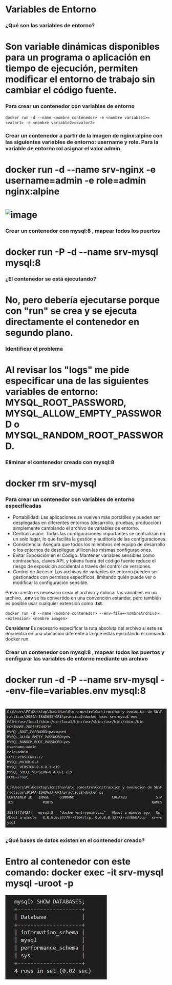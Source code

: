 # Variables de Entorno
### ¿Qué son las variables de entorno?
# Son variable dinámicas disponibles para un programa o aplicación en tiempo de ejecución, permiten modificar el entorno de trabajo sin cambiar el código fuente.

### Para crear un contenedor con variables de entorno

```
docker run -d --name <nombre contenedor> -e <nombre variable1>=<valor1> -e <nombre variable2>=<valor2>
```

### Crear un contenedor a partir de la imagen de nginx:alpine con las siguientes variables de entorno: username y role. Para la variable de entorno rol asignar el valor admin.

# docker run -d --name srv-nginx -e username=admin -e role=admin nginx:alpine

# ![image](https://github.com/jonathanpoaquiza75/2024A-ISWD633-GR1/assets/109117858/b8877a5b-00d1-4633-9fb0-dbc49ce17453)

### Crear un contenedor con mysql:8 , mapear todos los puertos
# docker run -P -d --name srv-mysql mysql:8

### ¿El contenedor se está ejecutando?
# No, pero debería ejecutarse porque con "run" se crea y se ejecuta directamente el contenedor en segundo plano.

### Identificar el problema
# Al revisar los "logs" me pide especificar una de las siguientes variables de entorno: MYSQL_ROOT_PASSWORD, MYSQL_ALLOW_EMPTY_PASSWORD o MYSQL_RANDOM_ROOT_PASSWORD.

### Eliminar el contenedor creado con mysql:8 
# docker rm srv-mysql

### Para crear un contenedor con variables de entorno especificadas
- Portabilidad: Las aplicaciones se vuelven más portátiles y pueden ser desplegadas en diferentes entornos (desarrollo, pruebas, producción) simplemente cambiando el archivo de variables de entorno.
- Centralización: Todas las configuraciones importantes se centralizan en un solo lugar, lo que facilita la gestión y auditoría de las configuraciones.
- Consistencia: Asegura que todos los miembros del equipo de desarrollo o los entornos de despliegue utilicen las mismas configuraciones.
- Evitar Exposición en el Código: Mantener variables sensibles como contraseñas, claves API, y tokens fuera del código fuente reduce el riesgo de exposición accidental a través del control de versiones.
- Control de Acceso: Los archivos de variables de entorno pueden ser gestionados con permisos específicos, limitando quién puede ver o modificar la configuración sensible.

Previo a esto es necesario crear el archivo y colocar las variables en un archivo, **.env** se ha convertido en una convención estándar, pero también es posible usar cualquier extensión como **.txt**.
```
docker run -d --name <nombre contenedor> --env-file=<nombreArchivo>.<extensión> <nombre imagen>
```
**Considerar**
Es necesario especificar la ruta absoluta del archivo si este se encuentra en una ubicación diferente a la que estás ejecutando el comando docker run.

### Crear un contenedor con mysql:8 , mapear todos los puertos y configurar las variables de entorno mediante un archivo
# docker run -d -P --name srv-mysql --env-file=variables.env mysql:8

# ![alt text](image.png)

### ¿Qué bases de datos existen en el contenedor creado?
# Entro al contenedor con este comando: docker exec -it srv-mysql mysql -uroot -p
 ![alt text](image-1.png)